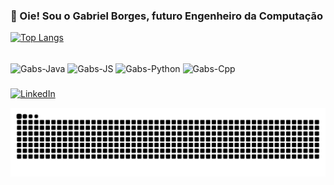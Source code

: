 ### 👋 Oie! Sou o Gabriel Borges, futuro Engenheiro da Computação

[![Top Langs](https://github-readme-stats.vercel.app/api/top-langs/?username=GabrielBorges0210&layout=compact&theme=dracula)](https://github.com/GabrielBorges0210/github-readme-stats)

<div style="display: inline_block"><br>
  <img align="center" alt="Gabs-Java" height="30" width="40" src="https://cdn.jsdelivr.net/gh/devicons/devicon@latest/icons/java/java-plain-wordmark.svg" />
  <img align="center" alt="Gabs-JS" height="30" width="40" src="https://cdn.jsdelivr.net/gh/devicons/devicon@latest/icons/javascript/javascript-original.svg" />
  <img align="center" alt="Gabs-Python" height="30" width="40" src="https://cdn.jsdelivr.net/gh/devicons/devicon@latest/icons/python/python-original.svg" />
  <img align="center" alt="Gabs-Cpp" height="30" width="40" src="https://cdn.jsdelivr.net/gh/devicons/devicon@latest/icons/cplusplus/cplusplus-original.svg"
  
</div>

###

[![LinkedIn](https://img.shields.io/badge/-LinkedIn-%230077B5?style=for-the-badge&logo=linkedin&logoColor=white)](https://www.linkedin.com/in/gabriel-borges-c-rodrigues-ba3420294/)

![snake gif](dist/github-contribution-grid-snake-dark.svg)





<!--

- 🔭 I’m currently working on ...
- 🌱 I’m currently learning ...
- 👯 I’m looking to collaborate on ...
- 🤔 I’m looking for help with ...
- 💬 Ask me about ...
- 📫 How to reach me: ...
- 😄 Pronouns: ...
- ⚡ Fun fact: ...
-->
